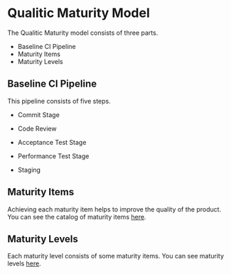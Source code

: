 # Qualitic Maturity Model

The Qualitic Maturity model consists of three parts.

+ Baseline CI Pipeline
+ Maturity Items
+ Maturity Levels

## Baseline CI Pipeline

This pipeline consists of five steps.

+ Commit Stage

+ Code Review

+ Acceptance Test Stage

+ Performance Test Stage

+ Staging

## Maturity Items

Achieving each maturity item helps to improve the quality of the product.
You can see the catalog of maturity items [here](CATALOG.md).

## Maturity Levels

Each maturity level consists of some maturity items.
You can see maturity levels [here](LEVELS.md).
